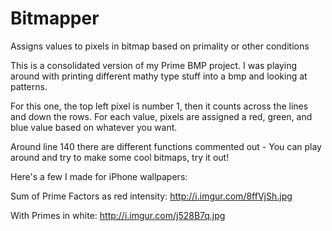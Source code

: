 Bitmapper
=========

Assigns values to pixels in bitmap based on primality or other conditions


This is a consolidated version of my Prime BMP project.
I was playing around with printing different mathy type stuff into a bmp and looking at patterns.

For this one, the top left pixel is number 1, then it counts across the lines and down the rows.
For each value, pixels are assigned a red, green, and blue value based on whatever you want.

Around line 140 there are different functions commented out - 
You can play around and try to make some cool bitmaps, try it out!

Here's a few I made for iPhone wallpapers:

Sum of Prime Factors as red intensity:
http://i.imgur.com/8ffVjSh.jpg

With Primes in white:
http://i.imgur.com/j528B7q.jpg

